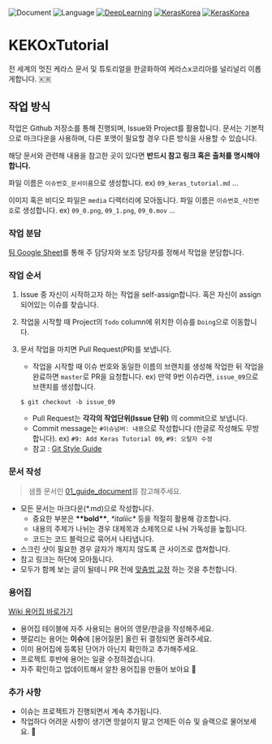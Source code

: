 ![Document](https://img.shields.io/badge/Document-Korean-black.svg)
![Language](https://img.shields.io/badge/Language-Python-blue.svg)
[![DeepLearning](https://img.shields.io/badge/DeepLearning-Keras-red.svg)](https://keras.io)
[![KerasKorea](https://img.shields.io/badge/Community-KerasKorea-purple.svg)](https://www.facebook.com/groups/KerasKorea/)
[![KerasKorea](https://img.shields.io/badge/2018-Contributhon-green.svg)](https://www.kosshackathon.kr/)


# KEKOxTutorial 
전 세계의 멋진 케라스 문서 및 튜토리얼을 한글화하여 케라스x코리아를 널리널리 이롭게합니다. 🇰🇷

## 작업 방식
작업은 Github 저장소를 통해 진행되며, Issue와 Project를 활용합니다. 문서는 기본적으로 마크다운을 사용하며, 다른 포맷이 필요할 경우 다른 방식을 사용할 수 있습니다.

해당 문서와 관련해 내용을 참고한 곳이 있다면 **반드시 참고 링크 혹은 출처를 명시해야 합니다.**

파일 이름은 `이슈번호_문서이름`으로 생성합니다. ex) `09_keras_tutorial.md` ...

이미지 혹은 비디오 파일은 `media` 디렉터리에 모아둡니다. 파일 이름은 `이슈번호_사진번호`로 생성합니다. ex) `09_0.png`, `09_1.png`, `09_0.mov` ...

### 작업 분담
[팀 Google Sheet](https://docs.google.com/spreadsheets/d/1BGkEhFrbvxEMn3TE2DFSiQlBisH3mGAc8cJnU4s6DTA/edit#gid=0)를 통해 주 담당자와 보조 담당자를 정해서 작업을 분담합니다.

### 작업 순서
1. Issue 중 자신이 시작하고자 하는 작업을 self-assign합니다. 혹은 자신이 assign 되어있는 이슈를 찾습니다.
2. 작업을 시작할 때 Project의 `Todo` column에 위치한 이슈를 `Doing`으로 이동합니다. 
3. 문서 작업을 마치면 Pull Request(PR)를 보냅니다. 
	* 작업을 시작할 때 이슈 번호와 동일한 이름의 브랜치를 생성해 작업한 뒤 작업을 완료하면 `master`로 PR을 요청합니다. ex) 만약 9번 이슈라면, `issue_09`으로 브랜치를 생성합니다. 
	
	```
	$ git checkout -b issue_09
	```
	 
	* Pull Request는 **각각의 작업단위(Issue 단위)** 의 commit으로 보냅니다.
	* Commit message는 `#이슈넘버: 내용`으로 작성합니다 (한글로 작성해도 무방합니다). ex) `#9: Add Keras Tutorial 09`, `#9: 오탈자 수정`
	* 참고 : [Git Style Guide](https://github.com/ikaruce/git-style-guide)

### 문서 작성
> 샘플 문서인 [01_guide_document](https://github.com/KerasKorea/KEKOxTutorial/blob/master/01_guide_document.md)를 참고해주세요.

* 모든 문서는 마크다운(\*.md)으로 작성합니다. 
	* 중요한 부분은 **\*\*bold\*\***, *\*italiic\** 등을 적절히 활용해 강조합니다.
	* 내용의 주제가 나뉘는 경우 대제목과 소제목으로 나눠 가독성을 높힙니다.
	* 코드는 코드 블럭으로 묶어서 나타냅니다.
* 스크린 샷이 필요한 경우 글자가 깨지지 않도록 큰 사이즈로 캡쳐합니다.
* 참고 링크는 하단에 모아둡니다.
* 모두가 함께 보는 글이 될테니 PR 전에 [맞춤법 교정](http://speller.cs.pusan.ac.kr) 하는 것을 추천합니다.

### 용어집
[Wiki 용어집 바로가기](https://github.com/KerasKorea/KEKOxTutorial/wiki/KEKOxTutorial-용어집)

* 용어집 테이블에 자주 사용되는 용어의 영문/한글을 작성해주세요.
* 헷갈리는 용어는 **이슈**에 [용어질문] 올린 뒤 결정되면 올려주세요.
* 이미 용어집에 등록된 단어가 아닌지 확인하고 추가해주세요.
* 프로젝트 후반에 용어는 일괄 수정하겠습니다.
* 자주 확인하고 업데이트해서 알찬 용어집을 만들어 보아요 📖

### 추가 사항
* 이슈는 프로젝트가 진행되면서 계속 추가됩니다.
* 작업하다 어려운 사항이 생기면 망설이지 말고 언제든 이슈 및 슬랙으로 물어보세요. 🤗
